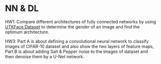 # NN & DL

HW1: Compare different architectures of fully connected networks by using [UTKFace Dataset](https://susanqq.github.io/UTKFace/) to determine the gender of an image and find the optimum architecture.

HW3: Part A is about defining a convolutional neural network to classify images of CIFAR-10 dataset and also show the two layers of feature maps, Part B is about adding Salt & Pepper noise to the images of dataset and then denoise them by a U-Net network.
